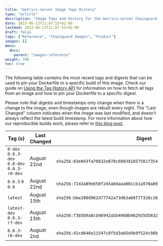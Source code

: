 ```yaml
---
title: "metrics-server Image Tags History"
type: "article"
description: "Image Tags and History for the metrics-server Chainguard Image"
date: 2023-06-22T11:07:52+02:00
lastmod: 2023-06-22T11:07:52+02:00
draft: false
tags: ["Reference", "Chainguard Images", "Product"]
images: []
menu:
  docs:
    parent: "images-reference"
weight: 700
toc: true
---
```


The following table contains the most recent tags and digests that can be used to pin your Dockerfile to a specific build of this image. Check our guide on [Using the Tag History API](/chainguard/chainguard-images/using-the-tag-history-api/) for information on how to fetch all tags from an image and how to pin your Dockerfile to a specific digest.

Please note that digests and timestamps only change when there is a change to the image, even though images are rebuilt every night. The "Last Changed" column indicates when the image was last modified, and doesn't always reflect the latest build timestamp. For more information about how our reproducible builds work, please refer to [this blog post](https://www.chainguard.dev/unchained/reproducing-chainguards-reproducible-image-builds).

| Tag (s)                                       | Last Changed | Digest                                                                    |
|-----------------------------------------------|--------------|---------------------------------------------------------------------------|
|  `0-dev` `0.6.3-dev` `0.6-dev` `0.6.3-r0-dev` | August 22nd  | `sha256:03e043fa70832e878c6803d1857501f3549e3a5c33e752b1cc50fc23450c6935` |
|  `0.6.3` `0` `0.6`                            | August 22nd  | `sha256:7143a89e650f244a04aaa801cb1a970a898f2a90457ec664d3b2fe543f9ca62f` |
|  `latest`                                     | August 15th  | `sha256:bbe280d962d77742a73d63a68f77326c36a5d6eea2850bc0478531cdc2596845` |
|  `latest-dev` `0.6.3-r7-dev`                  | August 15th  | `sha256:f3b5b9a8cb96942a5b4968b902935d5832c89a7c244a7aca56a5cee94c910d69` |
|  `0.6.3-r6-dev`                               | August 2nd   | `sha256:42cd646e11547c0f5d3a65d4b9f524c98b01e02d6ea992f168e8515afed8c296` |
